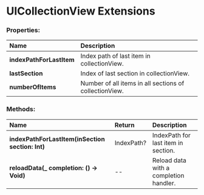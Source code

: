 # UICollectionView Extensions

### Properties:
|Name | Description |
|:--- | :--- |
|**indexPathForLastItem**| Index path of last item in collectionView. |
|**lastSection**| Index of last section in collectionView. |
|**numberOfItems**| Number of all items in all sections of collectionView. |


### Methods:
|Name | Return | Description |
|:--- | :--- | :--- |
|**indexPathForLastItem(inSection section: Int)**| IndexPath? | IndexPath for last item in section. |
|**reloadData(_ completion: () -> Void)**| -- | Reload data with a completion handler. |
